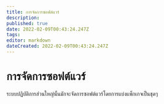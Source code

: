 ```yaml
---
title: การจัดการซอฟต์แวร์
description: 
published: true
date: 2022-02-09T00:43:24.247Z
tags: 
editor: markdown
dateCreated: 2022-02-09T00:43:24.247Z
---
```


# การจัดการซอฟต์แวร์
ระบบปฏิบัติการส่วนใหญ่นั้นมักจะจัดการซอฟต์แวร์โดยการแบ่งแพ็กเกจเป็นชุดๆ